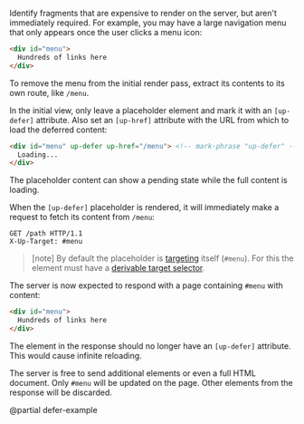 Identify fragments that are expensive to render on the server, but aren't immediately required.
For example, you may have a large navigation menu that only appears once the user clicks a menu icon:

```html
<div id="menu">
  Hundreds of links here
</div>
```

To remove the menu from the initial render pass, extract its contents to its own route, like `/menu`. 

In the initial view, only leave a placeholder element and mark it with an `[up-defer]` attribute.
Also set an `[up-href]` attribute with the URL from which to load the deferred content:

```html
<div id="menu" up-defer up-href="/menu"> <!-- mark-phrase "up-defer" -->
  Loading...
</div>
```

The placeholder content can show a pending state while the full content is loading.

When the `[up-defer]` placeholder is rendered, it will immediately make a request to fetch
its content from `/menu`:

```http
GET /path HTTP/1.1
X-Up-Target: #menu
```

> [note]
> By default the placeholder is [targeting](/targeting-fragments) itself (`#menu`).
> For this the element must have a [derivable target selector](/target-derivation).

The server is now expected to respond with a page containing `#menu` with content:

```html
<div id="menu">
  Hundreds of links here
</div>
```

The element in the response should no longer have an `[up-defer]` attribute. This would cause infinite reloading.

The server is free to send additional elements or even a full HTML document.
Only `#menu` will be updated on the page. Other elements from the response will be discarded.


@partial defer-example
